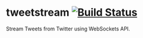 tweetstream [![Build Status](https://travis-ci.org/hhimanshu/tweetstream.svg?branch=master)](https://travis-ci.org/hhimanshu/tweetstream)
===========

Stream Tweets from Twitter using WebSockets API. 
